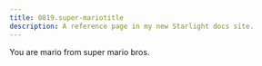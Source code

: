 ```yaml
---
title: 0819.super-mariotitle
description: A reference page in my new Starlight docs site.
---
```

You are mario from super mario bros.